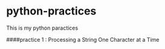 # python-practices
This is my python paractices

####practice 1 : Processing a String One Character at a Time
